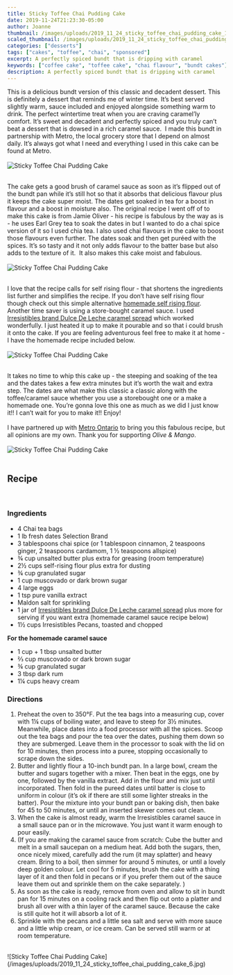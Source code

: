 ```yaml
---
title: Sticky Toffee Chai Pudding Cake
date: 2019-11-24T21:23:30-05:00
author: Joanne
thumbnail: /images/uploads/2019_11_24_sticky_toffee_chai_pudding_cake_1.jpg
scaled_thumbnail: /images/uploads/2019_11_24_sticky_toffee_chai_pudding_cake_0.jpg
categories: ["desserts"]
tags: ["cakes", "toffee", "chai", "sponsored"]
excerpt: A perfectly spiced bundt that is dripping with caramel
keywords: ["coffee cake", "toffee cake", "chai flavour", "bundt cakes"]
description: A perfectly spiced bundt that is dripping with caramel
---
```


This is a delicious bundt version of this classic and decadent dessert. This is definitely a dessert that reminds me of winter time. It’s best served slightly warm, sauce included and enjoyed alongside something warm to drink. The perfect wintertime treat when you are craving caramel’ly comfort. It’s sweet and decadent and perfectly spiced and you truly can’t beat a dessert that is dowsed in a rich caramel sauce.  I made this bundt in partnership with Metro, the local grocery store that I depend on almost daily. It’s always got what I need and everything I used in this cake can be found at Metro. 
</br>
</br>
![Sticky Toffee Chai Pudding Cake](/images/uploads/2019_11_24_sticky_toffee_chai_pudding_cake_2.jpg)
</br>
</br>

The cake gets a good brush of caramel sauce as soon as it’s flipped out of the bundt pan while it’s still hot so that it absorbs that delicious flavour plus it keeps the cake super moist. The dates get soaked in tea for a boost in flavour and a boost in moisture also. The original recipe I went off of to make this cake is from Jamie Oliver - his recipe is fabulous by the way as is - he uses Earl Grey tea to soak the dates in but I wanted to do a chai spice version of it so I used chia tea. I also used chai flavours in the cake to boost those flavours even further. The dates soak and then get puréed with the spices. It’s so tasty and it not only adds flavour to the batter base but also adds to the texture of it.  It also makes this cake moist and fabulous. 
</br>
</br>
![Sticky Toffee Chai Pudding Cake](/images/uploads/2019_11_24_sticky_toffee_chai_pudding_cake_3.jpg)
</br>
</br>

I love that the recipe calls for self rising flour - that shortens the ingredients list further and simplifies the recipe. If you don’t have self rising flour though check out this simple alternative [homemade self rising flour](https://www.oliveandmango.com/maple-pecan-cinnamon-rolls/). Another time saver is using a store-bought caramel sauce. I used <span class="highlight"><a rel="nofollow" href="https://www.metro.ca/en/online-grocery/aisles/pantry/cereals-spreads-syrups/chocolate-sweet-spreads/dulce-de-leche-caramel-spread/p/059749903684">Irresistibles brand Dulce De Leche caramel spread</a></span> which worked wonderfully. I just heated it up to make it pourable and so that i could brush it onto the cake. If you are feeling adventurous feel free to make it at home - I have the homemade recipe included below.  
</br>
</br>
![Sticky Toffee Chai Pudding Cake](/images/uploads/2019_11_24_sticky_toffee_chai_pudding_cake_4.jpg)
</br>
</br>

It takes no time to whip this cake up - the steeping and soaking of the tea and the dates takes a few extra minutes but it’s worth the wait and extra step. The dates are what make this classic a classic along with the toffee/caramel sauce whether you use a storebought one or a make a homemade one. You’re gonna love this one as much as we did I just know it!! I can’t wait for you to make it!! Enjoy!
</br>
</br>
I have partnered up with <span class="highlight"><a rel="nofollow" href="https://www.metro.ca/en">Metro Ontario</a></span> to bring you this fabulous recipe, but all opinions are my own. Thank you for supporting _Olive & Mango_.
</br>
</br>
![Sticky Toffee Chai Pudding Cake](/images/uploads/2019_11_24_sticky_toffee_chai_pudding_cake_5.jpg)
</br>
</br>

## Recipe
</br>

### Ingredients

* <span itemprop="ingredients">4 Chai tea bags </span>
* <span itemprop="ingredients">1 lb fresh dates Selection Brand </span>
* <span itemprop="ingredients">3 tablespoons chai spice (or 1 tablespoon cinnamon, 2 teaspoons ginger, 2 teaspoons cardamom, 1 &frac12; teaspoons allspice)</span>
* <span itemprop="ingredients">&frac34; cup unsalted butter plus extra for greasing (room temperature)</span>
* <span itemprop="ingredients">2&frac12; cups self-rising flour plus extra for dusting</span>
* <span itemprop="ingredients">&frac34; cup granulated sugar</span>
* <span itemprop="ingredients">1 cup muscovado or dark brown sugar </span>
* <span itemprop="ingredients">4 large eggs </span>
* <span itemprop="ingredients">1 tsp pure vanilla extract </span>
* <span itemprop="ingredients">Maldon salt for sprinkling </span>
* <span itemprop="ingredients">1 jar of <span class="highlight"><a rel="nofollow" href="https://www.metro.ca/en/online-grocery/aisles/pantry/cereals-spreads-syrups/chocolate-sweet-spreads/dulce-de-leche-caramel-spread/p/059749903684">Irresistibles brand Dulce De Leche caramel spread</a></span> plus more for serving if you want extra (homemade caramel sauce recipe below) </span>
* <span itemprop="ingredients">1&frac12; cups Irresistibles Pecans, toasted and chopped</span>

__For the homemade caramel sauce__

* <span itemprop="ingredients">1 cup + 1 tbsp unsalted butter</span>
* <span itemprop="ingredients">&frac23; cup muscovado or dark brown sugar </span>
* <span itemprop="ingredients">&frac34; cup granulated sugar </span>
* <span itemprop="ingredients">3 tbsp dark rum</span>
* <span itemprop="ingredients">1&frac14; cups heavy cream </span>

### Directions

1. Preheat the oven to 350°F. Put the tea bags into a measuring cup, cover with 1&frac14; cups of boiling water, and leave to steep for 3&frac12; minutes. Meanwhile, place dates into a food processor with all the spices. Scoop out the tea bags and pour the tea over the dates, pushing them down so they are submerged. Leave them in the processor to soak with the lid on for 10 minutes, then process into a puree, stopping occasionally to scrape down the sides. 
1. Butter and lightly flour a 10-inch bundt pan. In a large bowl, cream the butter and sugars together with a mixer. Then beat in the eggs, one by one, followed by the vanilla extract. Add in the flour and mix just until incorporated. Then fold in the pureed dates until batter is close to uniform in colour (it’s ok if there are still some lighter streaks in the batter). Pour the mixture into your bundt pan or baking dish, then bake for 45 to 50 minutes, or until an inserted skewer comes out clean.
1. When the cake is almost ready, warm the Irresistibles caramel sauce in a small sauce pan or in the microwave. You just want it warm enough to pour easily. 
1. (If you are making the caramel sauce from scratch: Cube the butter and melt in a small saucepan on a medium heat. Add both the sugars, then, once nicely mixed, carefully add the rum (it may splatter) and heavy cream. Bring to a boil, then simmer for around 5 minutes, or until a lovely deep golden colour. Let cool for 5 minutes, brush the cake with a thing layer of it and then fold in pecans or if you prefer them out of the sauce leave them out and sprinkle them on the cake separately. )
1. As soon as the cake is ready, remove from oven and allow to sit in bundt pan for 15 minutes on a cooling rack and then flip out onto a platter and brush all over with a thin layer of the caramel sauce.  Because the cake is still quite hot it will absorb a lot of it. 
1. Sprinkle with the pecans and a little sea salt and serve with more sauce and a little whip cream, or ice cream. Can be served still warm or at room temperature. 

</br>
![Sticky Toffee Chai Pudding Cake](/images/uploads/2019_11_24_sticky_toffee_chai_pudding_cake_6.jpg)